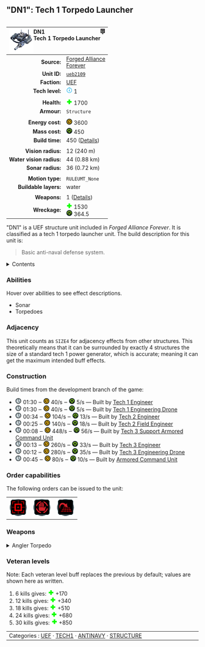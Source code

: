 "DN1": Tech 1 Torpedo Launcher
----
<table align="right">
    <thead>
        <tr>
            <th align="left" colspan="2">
                <img align="left" src="icons/units/UEB2109_icon.png" title="DN1 unit icon" /><img align="right" src="icons/strategicicons/icon_structure1_antinavy_rest.png" title="icon_structure1_antinavy" />DN1<br />Tech 1 Torpedo Launcher
            </th>
        </tr>
    </thead>
    <tbody>
        <tr>
            <td align="right"><strong>Source:</strong></td>
            <td><a href="Forged Alliance Forever">Forged Alliance<br />Forever</a></td>
        </tr>
        <tr>
            <td align="right"><strong>Unit ID:</strong></td>
            <td><a href="https://github.com/FAForever/fa/D:/faf-development/fa/units/UEB2109/UEB2109_unit.bp"><code>ueb2109</code></a></td>
        </tr>
        <tr>
            <td align="right"><strong>Faction:</strong></td>
            <td><a href="_categories.UEF">UEF</a></td>
        </tr>
        <tr>
            <td align="right"><strong>Tech level:</strong></td>
            <td><img src="icons/T1.png" title="Tech 1" /> 1</td>
        </tr>
        <tr><td align="center" colspan="2"></td></tr>
        <tr>
            <td align="right"><strong>Health:</strong></td>
            <td><img src="icons/health.png" title="Health" /> 1700</td>
        </tr>
        <tr>
            <td align="right"><strong>Armour:</strong></td>
            <td><code>Structure</code></td>
        </tr>
        <tr><td align="center" colspan="2"></td></tr>
        <tr>
            <td align="right"><strong>Energy cost:</strong></td>
            <td><img src="icons/energy.png" title="Energy" /> 3600</td>
        </tr>
        <tr>
            <td align="right"><strong>Mass cost:</strong></td>
            <td><img src="icons/mass.png" title="Mass" /> 450</td>
        </tr>
        <tr>
            <td align="right"><strong>Build time:</strong></td>
            <td>450 (<a href="#construction">Details</a>)</td>
        </tr>
        <tr><td align="center" colspan="2"></td></tr>
        <tr>
            <td align="right"><strong>Vision radius:</strong></td>
            <td> <span title="0.24 km, 0.15 mi">12 (240 m)</span></td>
        </tr>
        <tr>
            <td align="right"><strong>Water vision radius:</strong></td>
            <td> <span title="880 m, 0.55 mi">44 (0.88 km)</span></td>
        </tr>
        <tr>
            <td align="right"><strong>Sonar radius:</strong></td>
            <td> <span title="720 m, 0.45 mi">36 (0.72 km)</span></td>
        </tr>
        <tr><td align="center" colspan="2"></td></tr>
        <tr>
            <td align="right"><strong>Motion type:</strong></td>
            <td><code>RULEUMT_None</code></td>
        </tr>
        <tr>
            <td align="right"><strong>Buildable layers:</strong></td>
            <td>water</td>
        </tr>
        <tr><td align="center" colspan="2"></td></tr>
        <tr>
            <td align="right"><strong>Weapons:</strong></td>
            <td>1 (<a href="#weapons">Details</a>)</td>
        </tr>
        <tr>
            <td align="right"><strong>Wreckage:</strong></td>
            <td><img src="icons/health.png" title="Health" /> 1530<br /><img src="icons/mass.png" title="Mass" /> 364.5</td>
        </tr>
    </tbody>
</table>

"DN1" is a UEF structure unit included in *Forged Alliance Forever*.
It is classified as a tech 1 torpedo launcher unit.
The build description for this unit is:

<blockquote>Basic anti-naval defense system.</blockquote>

<details>
<summary>Contents</summary>

1. – <a href="#abilities">Abilities</a>
2. – <a href="#adjacency">Adjacency</a>
3. – <a href="#construction">Construction</a>
4. – <a href="#order-capabilities">Order capabilities</a>
5. – <a href="#weapons">Weapons</a>
6. – <a href="#veteran-levels">Veteran levels</a>
</details>

### Abilities
Hover over abilities to see effect descriptions.

* <span title="Can see blips of units not seen by vision that are on or below water">Sonar</span>
* <span title="Has a weapon that can target things immersed in water">Torpedoes</span>

### Adjacency
This unit counts as `SIZE4` for adjacency effects from other structures. This theoretically means that it can be surrounded by exactly 4 structures the size of a standard tech 1 power generator, which is accurate; meaning it can get the maximum intended buff effects. 

### Construction
Build times from the development branch of the game:
* <img src="icons/time.png" title="Time" /> 01:30 ‒ <img src="icons/energy.png" title="Energy" /> 40/s ‒ <img src="icons/mass.png" title="Mass" /> 5/s — Built by <a href="UEL0105">Tech 1 Engineer</a>
* <img src="icons/time.png" title="Time" /> 01:30 ‒ <img src="icons/energy.png" title="Energy" /> 40/s ‒ <img src="icons/mass.png" title="Mass" /> 5/s — Built by <a href="UEA0001">Tech 1 Engineering Drone</a>
* <img src="icons/time.png" title="Time" /> 00:34 ‒ <img src="icons/energy.png" title="Energy" /> 104/s ‒ <img src="icons/mass.png" title="Mass" /> 13/s — Built by <a href="UEL0208">Tech 2 Engineer</a>
* <img src="icons/time.png" title="Time" /> 00:25 ‒ <img src="icons/energy.png" title="Energy" /> 140/s ‒ <img src="icons/mass.png" title="Mass" /> 18/s — Built by <a href="XEL0209">Tech 2 Field Engineer</a>
* <img src="icons/time.png" title="Time" /> 00:08 ‒ <img src="icons/energy.png" title="Energy" /> 448/s ‒ <img src="icons/mass.png" title="Mass" /> 56/s — Built by <a href="UEL0301">Tech 3 Support Armored Command Unit</a>
* <img src="icons/time.png" title="Time" /> 00:13 ‒ <img src="icons/energy.png" title="Energy" /> 260/s ‒ <img src="icons/mass.png" title="Mass" /> 33/s — Built by <a href="UEL0309">Tech 3 Engineer</a>
* <img src="icons/time.png" title="Time" /> 00:12 ‒ <img src="icons/energy.png" title="Energy" /> 280/s ‒ <img src="icons/mass.png" title="Mass" /> 35/s — Built by <a href="UEA0003">Tech 3 Engineering Drone</a>
* <img src="icons/time.png" title="Time" /> 00:45 ‒ <img src="icons/energy.png" title="Energy" /> 80/s ‒ <img src="icons/mass.png" title="Mass" /> 10/s — Built by <a href="UEL0001">Armored Command Unit</a>

### Order capabilities
The following orders can be issued to the unit:
<table>
<td><img float="left" src="icons/orders/attack.png" title="Attack
Left click for attack order. Right click to toggle target priorities for sniping." /></td>
<td><img float="left" src="icons/orders/stop.png" title="Stop" /></td>
<td><img float="left" src="icons/orders/stand-ground.png" title="Fire State" /></td>
</table>

### Weapons
<details>
<summary>Angler Torpedo</summary>
<p>
    <table>
        <tr>
            <td align="right"><strong>Target type:</strong></td>
            <td><code>RULEWTT_Unit</code><br />(Anti-Naval)</td>
        </tr>
        <tr>
            <td align="right"><strong>Projectile:</strong></td>
            <td><a href="Projectiles#tan-angler-torpedo-02"><code>TANAnglerTorpedo02</code></a></td>
        </tr>
        <tr>
            <td align="right"><strong>DPS estimate:</strong></td>
            <td>90 <span title="Note: This only counts listed stats.">(<u>?</u>)</span></td>
        </tr>
        <tr>
            <td align="right"><strong>Damage:</strong></td>
            <td>180 <span title="Note: This doesn't count some scripted effects.">(<u>?</u>)</span></td>
        </tr>
        <tr>
            <td align="right"><strong>Damage instances:</strong></td>
            <td>2 projectiles</td>
        </tr>
        <tr>
            <td align="right"><strong>Damage type:</strong></td>
            <td><code>Normal</code></td>
        </tr>
        <tr>
            <td align="right"><strong>Max range:</strong></td>
            <td> <span title="1000 m, 0.62 mi">50 (1 km)</span></td>
        </tr>
        <tr>
            <td align="right"><strong>Firing cycle:</strong></td>
            <td>Once every 4.0s <span title="Note: This doesn't count additional delays such as charging, reloading, and others.">(<u>?</u>)</span></td>
        </tr>
    </table>
</p>
</details>


### Veteran levels
Note: Each veteran level buff replaces the previous by default; values are shown here as written.

1. 6 kills gives: <img src="icons/health.png" title="Health" /> +170
2. 12 kills gives: <img src="icons/health.png" title="Health" /> +340
3. 18 kills gives: <img src="icons/health.png" title="Health" /> +510
4. 24 kills gives: <img src="icons/health.png" title="Health" /> +680
5. 30 kills gives: <img src="icons/health.png" title="Health" /> +850

<table align="center">
<td width="1215px">Categories : 
<a href="_categories.UEF">UEF</a> · 
<a href="_categories.TECH1">TECH1</a> · 
<a href="_categories.ANTINAVY">ANTINAVY</a> · 
<a href="_categories.STRUCTURE">STRUCTURE</a></td>
</table>
